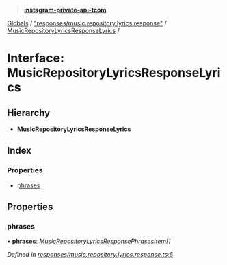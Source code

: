 > **[instagram-private-api-tcom](../README.md)**

[Globals](../README.md) / ["responses/music.repository.lyrics.response"](../modules/_responses_music_repository_lyrics_response_.md) / [MusicRepositoryLyricsResponseLyrics](_responses_music_repository_lyrics_response_.musicrepositorylyricsresponselyrics.md) /

# Interface: MusicRepositoryLyricsResponseLyrics

## Hierarchy

* **MusicRepositoryLyricsResponseLyrics**

## Index

### Properties

* [phrases](_responses_music_repository_lyrics_response_.musicrepositorylyricsresponselyrics.md#phrases)

## Properties

###  phrases

• **phrases**: *[MusicRepositoryLyricsResponsePhrasesItem](_responses_music_repository_lyrics_response_.musicrepositorylyricsresponsephrasesitem.md)[]*

*Defined in [responses/music.repository.lyrics.response.ts:6](https://github.com/cuonglnhust/instagram-private-api-tcom/blob/3e16058/src/responses/music.repository.lyrics.response.ts#L6)*